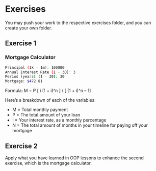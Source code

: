 # Exercises

You may push your work to the respective exercises folder, and you can create your own folder.

## Exercise 1

### Mortgage Calculator

```bash
Principal (1k - 1m): 100000
Annual Interest Rate (1 - 30): 3
Period (years) (1 - 30): 30
Mortgage: $472.81
```

Formula: M = P [ i (1 + i)^n ] / [ (1 + i)^n – 1]

Here’s a breakdown of each of the variables:

- M = Total monthly payment
- P = The total amount of your loan
- I = Your interest rate, as a monthly percentage
- N = The total amount of months in your timeline for paying off your mortgage

## Exercise 2

Apply what you have learned in OOP lessons to enhance the second exercise, which is the mortgage calculator.
